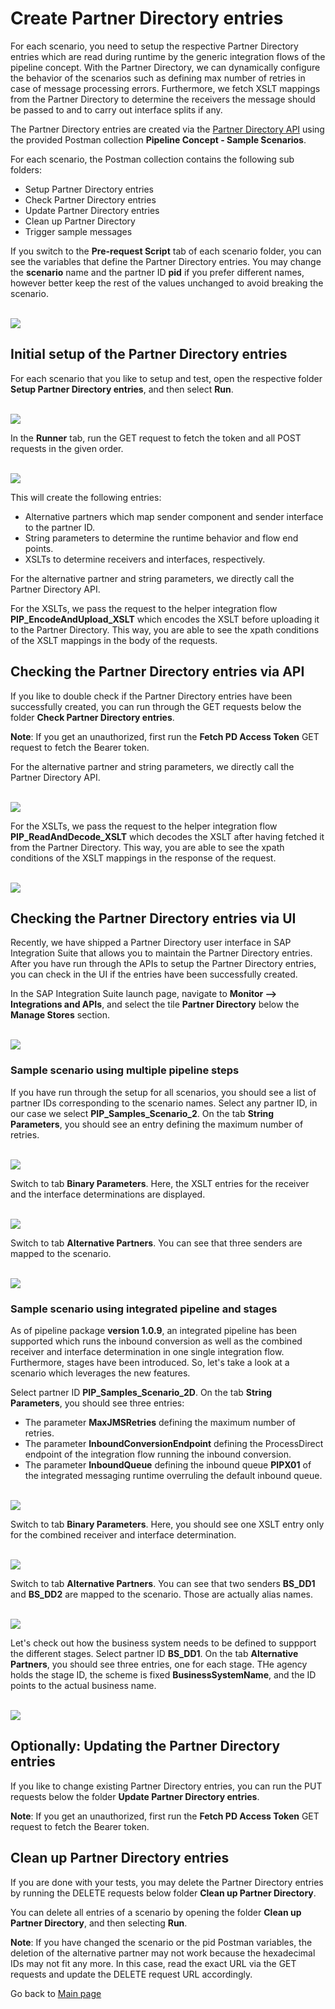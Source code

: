 # Create Partner Directory entries

For each scenario, you need to setup the respective Partner Directory entries which are read during runtime by the generic integration flows of the pipeline concept.
With the Partner Directory, we can dynamically configure the behavior of the scenarios such as defining max number of retries in case of message processing errors.
Furthermore, we fetch XSLT mappings from the Partner Directory to determine the receivers the message should be passed to and to carry out interface splits if any.

The Partner Directory entries are created via the [Partner Directory API](https://help.sap.com/docs/integration-suite/sap-integration-suite/partner-directory)
using the provided Postman collection **Pipeline Concept - Sample Scenarios**.

For each scenario, the Postman collection contains the following sub folders:
- Setup Partner Directory entries
- Check Partner Directory entries
- Update Partner Directory entries
- Clean up Partner Directory
- Trigger sample messages

If you switch to the **Pre-request Script** tab of each scenario folder, you can see the variables that define the Partner Directory entries.
You may change the **scenario** name and the partner ID **pid** if you prefer different names, however better keep the rest of the values unchanged to avoid breaking the scenario.

<br>![](/images/06_01_PreRequestPD.png)

## Initial setup of the Partner Directory entries

For each scenario that you like to setup and test, open the respective folder **Setup Partner Directory entries**, and then select **Run**.

<br>![](/images/06_02_SetupPD.png)

In the **Runner** tab, run the GET request to fetch the token and all POST requests in the given order.

<br>![](/images/06_03_Runner.png)

This will create the following entries:
- Alternative partners which map sender component and sender interface to the partner ID.
- String parameters to determine the runtime behavior and flow end points.
- XSLTs to determine receivers and interfaces, respectively.

For the alternative partner and string parameters, we directly call the Partner Directory API.

For the XSLTs, we pass the request to the helper integration flow **PIP_EncodeAndUpload_XSLT** which encodes the XSLT before uploading it to the Partner Directory.
This way, you are able to see the xpath conditions of the XSLT mappings in the body of the requests.

## Checking the Partner Directory entries via API

If you like to double check if the Partner Directory entries have been successfully created, you can run through the GET requests below the folder **Check Partner Directory entries**.

**Note**: If you get an unauthorized, first run the **Fetch PD Access Token** GET request to fetch the Bearer token.

For the alternative partner and string parameters, we directly call the Partner Directory API.

<br>![](/images/06_05_ReadString.png)

For the XSLTs, we pass the request to the helper integration flow **PIP_ReadAndDecode_XSLT** which decodes the XSLT after having fetched it from the Partner Directory.
This way, you are able to see the xpath conditions of the XSLT mappings in the response of the request.

<br>![](/images/06_06_ReadXSLT.png)

## Checking the Partner Directory entries via UI

Recently, we have shipped a Partner Directory user interface in SAP Integration Suite that allows you to maintain the Partner Directory entries. After you have run through the APIs to setup the Partner Directory entries, you can check in the UI if the entries have been successfully created.

In the SAP Integration Suite launch page, navigate to **Monitor --> Integrations and APIs**, and select the tile **Partner Directory** below the **Manage Stores** section.

<br>![](/images/08_01_Scenario2_PDTile.png)

### Sample scenario using multiple pipeline steps

If you have run through the setup for all scenarios, you should see a list of partner IDs corresponding to the scenario names. Select any partner ID, in our case we select **PIP_Samples_Scenario_2**. On the tab **String Parameters**, you should see an entry defining the maximum number of retries.

<br>![](/images/08_03_Scenario2_PDStringParameter.png)

Switch to tab **Binary Parameters**. Here, the XSLT entries for the receiver and the interface determinations are displayed.

<br>![](/images/08_04_Scenario2_PDBinary.png)

Switch to tab **Alternative Partners**. You can see that three senders are mapped to the scenario.

<br>![](/images/08_02_Scenario2_PDAlternativePartner.png)

### Sample scenario using integrated pipeline and stages

As of pipeline package **version 1.0.9**, an integrated pipeline has been supported which runs the inbound conversion as well as the combined receiver and interface determination in one single integration flow. Furthermore, stages have been introduced. So, let's take a look at a scenario which leverages the new features.

Select partner ID **PIP_Samples_Scenario_2D**. On the tab **String Parameters**, you should see three entries:
- The parameter **MaxJMSRetries** defining the maximum number of retries.
- The parameter **InboundConversionEndpoint** defining the ProcessDirect endpoint of the integration flow running the inbound conversion.
- The parameter **InboundQueue** defining the inbound queue **PIPX01** of the integrated messaging runtime overruling the default inbound queue.

<br>![](/images/08_05_Scenario2D_PDStringParameter.png)

Switch to tab **Binary Parameters**. Here, you should see one XSLT entry only for the combined receiver and interface determination.

<br>![](/images/08_06_Scenario2D_PDBinary.png)

Switch to tab **Alternative Partners**. You can see that two senders **BS_DD1** and **BS_DD2** are mapped to the scenario. Those are actually alias names.

<br>![](/images/08_07_Scenario2D_PDAlternativePartner.png)

Let's check out how the business system needs to be defined to suppport the different stages. Select partner ID **BS_DD1**. On the tab **Alternative Partners**, you should see three entries, one for each stage. THe agency holds the stage ID, the scheme is fixed **BusinessSystemName**, and the ID points to the actual business name.

<br>![](/images/08_08_Scenario2D_SenderSystem.png)

## Optionally: Updating the Partner Directory entries

If you like to change existing Partner Directory entries, you can run the PUT requests below the folder **Update Partner Directory entries**.

**Note**: If you get an unauthorized, first run the **Fetch PD Access Token** GET request to fetch the Bearer token.

## Clean up Partner Directory entries

If you are done with your tests, you may delete the Partner Directory entries by running the DELETE requests below folder **Clean up Partner Directory**.

You can delete all entries of a scenario by opening the folder **Clean up Partner Directory**, and then selecting **Run**.

**Note**: If you have changed the scenario or the pid Postman variables, the deletion of the alternative partner may not work because the hexadecimal IDs may not fit any more.
In this case, read the exact URL via the GET requests and update the DELETE request URL accordingly.


Go back to [Main page](../../README.md)
